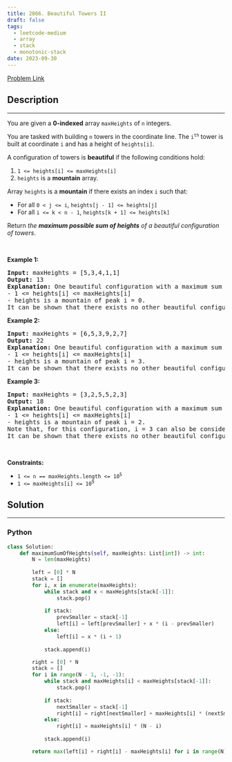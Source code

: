 ```yaml
---
title: 2866. Beautiful Towers II
draft: false
tags: 
  - leetcode-medium
  - array
  - stack
  - monotonic-stack
date: 2023-09-30
---
```


[Problem Link](https://leetcode.com/problems/beautiful-towers-ii/)

## Description

---
<p>You are given a <strong>0-indexed</strong> array <code>maxHeights</code> of <code>n</code> integers.</p>

<p>You are tasked with building <code>n</code> towers in the coordinate line. The <code>i<sup>th</sup></code> tower is built at coordinate <code>i</code> and has a height of <code>heights[i]</code>.</p>

<p>A configuration of towers is <strong>beautiful</strong> if the following conditions hold:</p>

<ol>
	<li><code>1 &lt;= heights[i] &lt;= maxHeights[i]</code></li>
	<li><code>heights</code> is a <strong>mountain</strong> array.</li>
</ol>

<p>Array <code>heights</code> is a <strong>mountain</strong> if there exists an index <code>i</code> such that:</p>

<ul>
	<li>For all <code>0 &lt; j &lt;= i</code>, <code>heights[j - 1] &lt;= heights[j]</code></li>
	<li>For all <code>i &lt;= k &lt; n - 1</code>, <code>heights[k + 1] &lt;= heights[k]</code></li>
</ul>

<p>Return <em>the <strong>maximum possible sum of heights</strong> of a beautiful configuration of towers</em>.</p>

<p>&nbsp;</p>
<p><strong class="example">Example 1:</strong></p>

<pre>
<strong>Input:</strong> maxHeights = [5,3,4,1,1]
<strong>Output:</strong> 13
<strong>Explanation:</strong> One beautiful configuration with a maximum sum is heights = [5,3,3,1,1]. This configuration is beautiful since:
- 1 &lt;= heights[i] &lt;= maxHeights[i]  
- heights is a mountain of peak i = 0.
It can be shown that there exists no other beautiful configuration with a sum of heights greater than 13.</pre>

<p><strong class="example">Example 2:</strong></p>

<pre>
<strong>Input:</strong> maxHeights = [6,5,3,9,2,7]
<strong>Output:</strong> 22
<strong>Explanation:</strong> One beautiful configuration with a maximum sum is heights = [3,3,3,9,2,2]. This configuration is beautiful since:
- 1 &lt;= heights[i] &lt;= maxHeights[i]
- heights is a mountain of peak i = 3.
It can be shown that there exists no other beautiful configuration with a sum of heights greater than 22.</pre>

<p><strong class="example">Example 3:</strong></p>

<pre>
<strong>Input:</strong> maxHeights = [3,2,5,5,2,3]
<strong>Output:</strong> 18
<strong>Explanation:</strong> One beautiful configuration with a maximum sum is heights = [2,2,5,5,2,2]. This configuration is beautiful since:
- 1 &lt;= heights[i] &lt;= maxHeights[i]
- heights is a mountain of peak i = 2. 
Note that, for this configuration, i = 3 can also be considered a peak.
It can be shown that there exists no other beautiful configuration with a sum of heights greater than 18.
</pre>

<p>&nbsp;</p>
<p><strong>Constraints:</strong></p>

<ul>
	<li><code>1 &lt;= n == maxHeights.length &lt;= 10<sup>5</sup></code></li>
	<li><code>1 &lt;= maxHeights[i] &lt;= 10<sup>9</sup></code></li>
</ul>


## Solution

---
### Python
``` py title='beautiful-towers-ii'
class Solution:
    def maximumSumOfHeights(self, maxHeights: List[int]) -> int:
        N = len(maxHeights)
        
        left = [0] * N
        stack = []
        for i, x in enumerate(maxHeights):
            while stack and x < maxHeights[stack[-1]]:
                stack.pop()
            
            if stack:
                prevSmaller = stack[-1]
                left[i] = left[prevSmaller] + x * (i - prevSmaller)
            else:
                left[i] = x * (i + 1)
            
            stack.append(i)

        right = [0] * N
        stack = []
        for i in range(N - 1, -1, -1):
            while stack and maxHeights[i] < maxHeights[stack[-1]]:
                stack.pop()
            
            if stack:
                nextSmaller = stack[-1]
                right[i] = right[nextSmaller] + maxHeights[i] * (nextSmaller - i)
            else:
                right[i] = maxHeights[i] * (N - i)
            
            stack.append(i)

        return max(left[i] + right[i] - maxHeights[i] for i in range(N))
```

